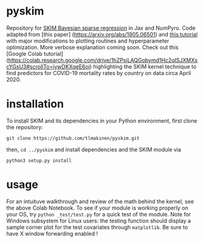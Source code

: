 # pyskim
Repository for [SKIM Bayesian sparse regression](https://arxiv.org/abs/1905.06501) in Jax and NumPyro. Code adapted from [this paper]
(https://arxiv.org/abs/1905.06501) and [this tutorial](http://num.pyro.ai/en/latest/examples/sparse_regression.html) with major modifications to plotting routines
and hyperparameter optimization. More verbose explanation coming soon. Check out this [Google Colab tutorial]
(https://colab.research.google.com/drive/1hZPsjLAQGobymd1Hc2qISJXMXscYGsU3#scrollTo=iywDKXqeE6oj) highlighting the SKIM kernel technique to find predictors for COVID-19 mortality rates by country on data circa 
April 2020.

# installation
To install SKIM and its dependencies in your Python environment, first clone the repository:

`git clone https://github.com/tlmakinen/pyskim.git`

then, 
`cd ../pyskim`
and install dependencies and the SKIM module via

`python3 setup.py install`

# usage
For an intuituve walkthrough and review of the math behind the kernel, see the above Colab Notebook. To see if your module is working properly on your OS, try
`python _test/test.py`
for a quick test of the module. Note for Windows subsystem for Linux users: the testing function should display a sample corner plot for the test covariates through `matplotlib`. Be sure to have X window forwarding enabled !
